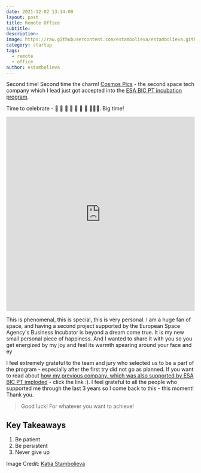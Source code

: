 ```yaml
---
date: 2021-12-02 13:14:00
layout: post
title: Remote Office
subtitle:
description: 
image: https://raw.githubusercontent.com/estambolieva/estambolieva.github.io/master/assets/img/uploads/normal_office.png
category: startup
tags:
  - remote
  - office
author: estambolieva
---
```


Second time! Second time the charm! [Cosmos Pics](https://cosmos.pics) - the second space tech company which I lead just got accepted into the [ESA BIC PT incubation program](https://space.ipn.pt/esa/esa-business-incubation-centre/).

Time to celebrate - 🎊 🎊 🎊 🥳 🎊 🥳 🥳 🎈🎈🎈. Big time!

<iframe src="https://www.linkedin.com/embed/feed/update/urn:li:share:6869320167239802880" allowfullscreen="" title="Embedded post" width="504" height="521" frameborder="0"></iframe>

This is phenomenal, this is special, this is very personal. I am a huge fan of space, and having a second project supported by the European Space Agency's Business Incubator is beyond a dream come true. It is my new small personal piece of happiness. And I wanted to share it with you so you get energized by my joy and feel its warmth spearing around your face and ey

I feel extremely grateful to the team and jury who selected us to be a part of the program - especially after the first try did not go as planned. If you want to read about [how my previous company, which was also supported by ESA BIC PT imploded](https://katstam.com/how-i-walked_away-from-eur-152500/) - click the link :). I feel grateful to all the people who supported me through the last 3 years so I come back to this - this moment! Thank you.

> Good luck! For whatever you want to achieve!

## Key Takeaways

1. Be patient
2. Be persistent
3. Never give up

Image Credit: [Katia Stambolieva](https://katstam.com.about)

